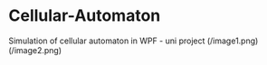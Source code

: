 # Cellular-Automaton
Simulation of cellular automaton in WPF - uni project
(/image1.png)
(/image2.png)
